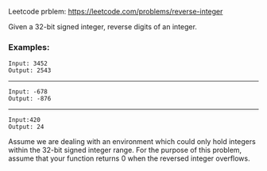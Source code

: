 Leetcode prblem: https://leetcode.com/problems/reverse-integer

Given a 32-bit signed integer, reverse digits of an integer.

### Examples:

```
Input: 3452
Output: 2543
```
---
```
Input: -678
Output: -876
```
---
```
Input:420
Output: 24
```

Assume we are dealing with an environment which could only hold integers within the 32-bit signed integer range. 
For the purpose of this problem, assume that your function returns 0 when the reversed integer overflows.